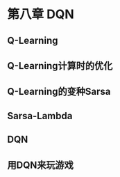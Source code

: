 # 第八章 DQN

## Q-Learning

## Q-Learning计算时的优化

## Q-Learning的变种Sarsa

## Sarsa-Lambda

## DQN

## 用DQN来玩游戏

